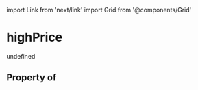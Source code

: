 import Link from 'next/link'
import Grid from '@components/Grid'

# highPrice

undefined

## Property of



